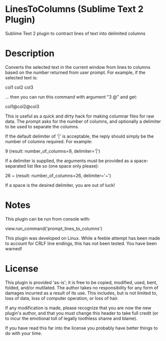 LinesToColumns (Sublime Text 2 Plugin)
======================================

Sublime Text 2 plugin to contract lines of text into delimited columns

# Description

Converts the selected text in the current window from lines to columns
based on the number returned from user prompt. For example, if the 
selected text is:

col1
col2
col3

... then you can run this command with argument "3 @" and get:

col1@col2@col3

This is useful as a quick and dirty hack for making columnar files for
raw data. The prompt asks for the number of columns, and optionally a delimiter 
to be used to separate the columns. 

If the default delimiter of '|' is acceptable, the reply should simply be
the number of columns required. For example:

  9     (result: number_of_columns=9, delimiter='|')

If a delimiter is supplied, the arguments must be provided as a 
space-separated list like so (one space only please):

  26 ~  (result: number_of_columns=26, delimiter='~')

If a space is the desired delimiter, you are out of luck!

# Notes

This plugin can be run from console with:

view.run_command('prompt_lines_to_columns')

This plugin was developed on Linux. While a feeble attempt has been made to 
account for CRLF line endings, this has not been tested. You have been warned!


# License

This plugin is provided 'as-is'; it is free to be copied, 
modified, used, bent, folded, and/or mutilated. The author 
takes no responsibility for any form of damages incurred 
as a result of its use. This includes, but is not limited to,
loss of data, loss of computer operation, or loss of hair. 

If any modification is made, please recognize that you are now 
the new plugin's author, and that you must change this header 
to take full credit (or to incur the emotional toll of legally 
toothless shame and blame).

If you have read this far into the license you probably have
better things to do with your time.
